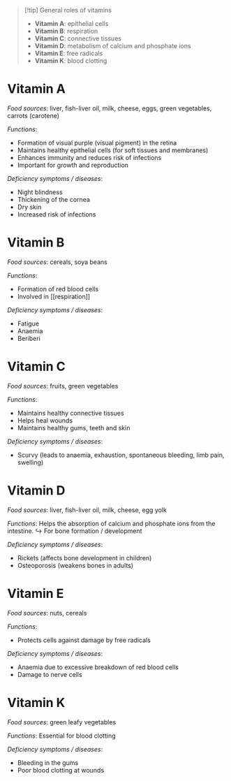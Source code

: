 > [!tip] General roles of vitamins
> - **Vitamin A**: epithelial cells
> - **Vitamin B**: respiration
> - **Vitamin C**: connective tissues
> - **Vitamin D**: metabolism of calcium and phosphate ions
> - **Vitamin E**: free radicals
> - **Vitamin K**: blood clotting

# Vitamin A
*Food sources*:
liver, fish-liver oil, milk, cheese, eggs, green vegetables, carrots (carotene)

*Functions*:
- <span class="hi-green">Formation of visual purple</span> (visual pigment) in the retina
- Maintains healthy <span class="hi-blue">epithelial cells</span> (for soft tissues and membranes)
- <span class="hi-green">Enhances immunity</span> and reduces risk of infections
- Important for growth and reproduction

*Deficiency symptoms / diseases*:
- <span class="hi-blue">Night blindness</span>
- Thickening of the cornea
- Dry skin
- <span class="hi-blue">Increased risk of infections</span>

# Vitamin B
*Food sources*:
cereals, soya beans

*Functions*:
- <span class="hi-green">Formation of red blood cells</span>
- Involved in [[respiration]]

*Deficiency symptoms / diseases*:
- <span class="hi-blue">Fatigue</span>
- Anaemia
- Beriberi

# Vitamin C
*Food sources*:
fruits, green vegetables

*Functions*:
- Maintains healthy <span class="hi-blue">connective tissues</span>
- Helps <span class="hi-green">heal wounds</span>
- Maintains healthy <span class="hi-blue">gums, teeth and skin</span>

*Deficiency symptoms / diseases*:
- <span class="hi-blue">Scurvy</span> (leads to anaemia, exhaustion, spontaneous bleeding, limb pain, swelling)

# Vitamin D
*Food sources*:
liver, fish-liver oil, milk, cheese, egg yolk

*Functions*:
Helps the <span class="hi-green">absorption of calcium and phosphate ions</span> from the intestine.
↪️ For <span class="hi-blue">bone formation / development</span>

*Deficiency symptoms / diseases*:
- <span class="hi-blue">Rickets</span> (affects bone development in children)
- <span class="hi-blue">Osteoporosis</span> (weakens bones in adults)

# Vitamin E
*Food sources*:
nuts, cereals

*Functions*:
- Protects cells against damage by <span class="hi-blue">free radicals</span>

*Deficiency symptoms / diseases*:
- Anaemia due to excessive breakdown of red blood cells
- Damage to nerve cells

# Vitamin K
*Food sources*:
  green leafy vegetables

*Functions*:
  Essential for <span class="hi-green">blood clotting</span>

*Deficiency symptoms / diseases*:
- Bleeding in the gums
- Poor blood clotting at wounds
